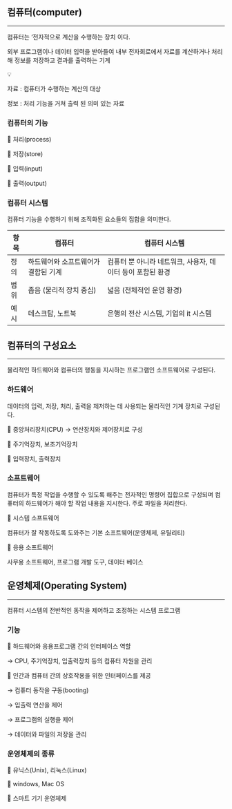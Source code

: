## 컴퓨터(computer)

---

컴퓨터는 ‘전자적으로 계산을 수행하는 장치 이다.

외부 프로그램이나 데이터 입력을 받아들여 내부 전자회로에서 자료를 계산하거나 처리해 정보를 저장하고 결과를 출력하는 기계

<aside>
💡

자료 : 컴퓨터가 수행하는 계산의 대상

정보 : 처리 기능을 거쳐 출력 된 의미 있는 자료

</aside>

### 컴퓨터의 기능

🔸 처리(process)

🔸 저장(store)

🔸 입력(input)

🔸 출력(output)

### 컴퓨터 시스템

컴퓨터 기능을 수행하기 위해 조직화된 요소들의 집합을 의미한다.

| 항목 | 컴퓨터                              | 컴퓨터 시스템                                              |
| ---- | ----------------------------------- | ---------------------------------------------------------- |
| 정의 | 하드웨어와 소프트웨어가 결합된 기계 | 컴퓨터 뿐 아니라 네트워크, 사용자, 데이터 등이 포함된 환경 |
| 범위 | 좁음 (물리적 장치 중심)             | 넓음 (전체적인 운영 환경)                                  |
| 예시 | 데스크탑, 노트북                    | 은행의 전산 시스템, 기업의 it 시스템                       |

## 컴퓨터의 구성요소

---

물리적인 하드웨어와 컴퓨터의 행동을 지시하는 프로그램인 소프트웨어로 구성된다.

### 하드웨어

데이터의 입력, 저장, 처리, 출력을 제저하는 데 사용되는 물리적인 기계 장치로 구성된다.

🔸 중앙처리장치(CPU) → 연산장치와 제어장치로 구성

🔸 주기억장치, 보조기억장치

🔸 입력장치, 출력장치

### 소프트웨어

컴퓨터가 특정 작업을 수행할 수 있도록 해주는 전자적인 명령어 집합으로 구성되며 컴퓨터의 하드웨어가 해야 할 작업 내용을 지시한다. 주로 파일을 처리한다.

🔸 시스템 소프트웨어

컴퓨터가 잘 작동하도록 도와주는 기본 소프트웨어(운영체제, 유틸리티)

🔸 응용 소프트웨어

사무용 소프트웨어, 프로그램 개발 도구, 데이터 베이스

## 운영체제(Operating System)

---

컴퓨터 시스템의 전반적인 동작을 제어하고 조정하는 시스템 프로그램

### 기능

🔸 하드웨어와 응용프로그램 간의 인터페이스 역할

→ CPU, 주기억장치, 입출력장치 등의 컴퓨터 자원을 관리

🔸 인간과 컴퓨터 간의 상호작용을 위한 인터페이스를 제공

→ 컴퓨터 동작을 구동(booting)

→ 입출력 연산을 제어

→ 프로그램의 실행을 제어

→ 데이터와 파일의 저장을 관리

### 운영체제의 종류

🔸 유닉스(Unix), 리눅스(Linux)

🔸 windows, Mac OS

🔸 스마트 기기 운영체제
